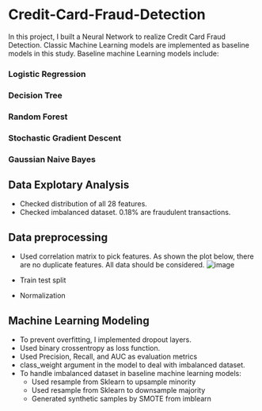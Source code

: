 # Credit-Card-Fraud-Detection
In this project, I built a Neural Network to realize Credit Card Fraud Detection. Classic Machine Learning models are implemented as baseline models in this study. 
Baseline machine Learning models include:
### Logistic Regression
### Decision Tree
### Random Forest
### Stochastic Gradient Descent
### Gaussian Naive Bayes

## Data Explotary Analysis
* Checked distribution of all 28 features. 
* Checked imbalanced dataset. 0.18% are fraudulent transactions. 

## Data preprocessing
* Used correlation matrix to pick features. As shown the plot below, there are no duplicate features. All data should be considered.
![image](https://user-images.githubusercontent.com/55510330/171545684-54e19fd4-d875-46a4-b6f9-01aa92de8802.png)

* Train test split
* Normalization

## Machine Learning Modeling
* To prevent overfitting, I implemented dropout layers. 
* Used binary crossentropy as loss function. 
* Used Precision, Recall, and AUC as evaluation metrics
* class_weight argument in the model to deal with imbalanced dataset. 
* To handle imbalanced dataset in baseline machine learning models:
  * Used resample from Sklearn to upsample minority
  * Used resample from Sklearn to downsample majority 
  * Generated synthetic samples by SMOTE from imblearn

